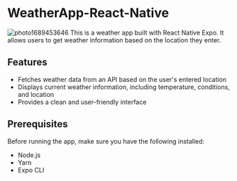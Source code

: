 
# WeatherApp-React-Native
![photo1689453646](https://github.com/rajchatterz/WeatherApp-React-Native/assets/45287321/5c733413-9aa6-4fe5-a05f-6b967c0a8019)
This is a weather app built with React Native Expo. It allows users to get weather information based on the location they enter.

## Features

- Fetches weather data from an API based on the user's entered location
- Displays current weather information, including temperature, conditions, and location
- Provides a clean and user-friendly interface

## Prerequisites

Before running the app, make sure you have the following installed:

- Node.js
- Yarn
- Expo CLI
